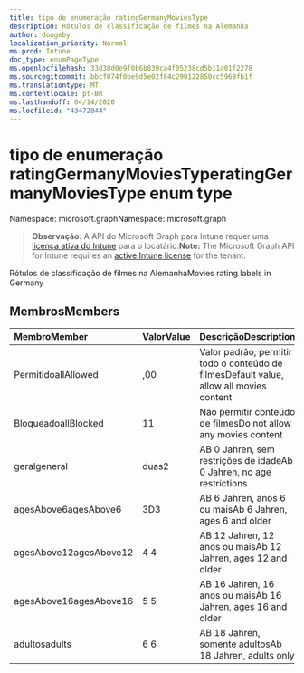 ```yaml
---
title: tipo de enumeração ratingGermanyMoviesType
description: Rótulos de classificação de filmes na Alemanha
author: dougeby
localization_priority: Normal
ms.prod: Intune
doc_type: enumPageType
ms.openlocfilehash: 33d38d0e9f0b6b839ca4f05238cd5b11a01f2278
ms.sourcegitcommit: bbcf074f0be9d5e02f84c290122850cc5968fb1f
ms.translationtype: MT
ms.contentlocale: pt-BR
ms.lasthandoff: 04/14/2020
ms.locfileid: "43472844"
---
```

# <a name="ratinggermanymoviestype-enum-type"></a><span data-ttu-id="4ee3d-103">tipo de enumeração ratingGermanyMoviesType</span><span class="sxs-lookup"><span data-stu-id="4ee3d-103">ratingGermanyMoviesType enum type</span></span>

<span data-ttu-id="4ee3d-104">Namespace: microsoft.graph</span><span class="sxs-lookup"><span data-stu-id="4ee3d-104">Namespace: microsoft.graph</span></span>

> <span data-ttu-id="4ee3d-105">**Observação:** A API do Microsoft Graph para Intune requer uma [licença ativa do Intune](https://go.microsoft.com/fwlink/?linkid=839381) para o locatário.</span><span class="sxs-lookup"><span data-stu-id="4ee3d-105">**Note:** The Microsoft Graph API for Intune requires an [active Intune license](https://go.microsoft.com/fwlink/?linkid=839381) for the tenant.</span></span>

<span data-ttu-id="4ee3d-106">Rótulos de classificação de filmes na Alemanha</span><span class="sxs-lookup"><span data-stu-id="4ee3d-106">Movies rating labels in Germany</span></span>

## <a name="members"></a><span data-ttu-id="4ee3d-107">Membros</span><span class="sxs-lookup"><span data-stu-id="4ee3d-107">Members</span></span>
|<span data-ttu-id="4ee3d-108">Membro</span><span class="sxs-lookup"><span data-stu-id="4ee3d-108">Member</span></span>|<span data-ttu-id="4ee3d-109">Valor</span><span class="sxs-lookup"><span data-stu-id="4ee3d-109">Value</span></span>|<span data-ttu-id="4ee3d-110">Descrição</span><span class="sxs-lookup"><span data-stu-id="4ee3d-110">Description</span></span>|
|:---|:---|:---|
|<span data-ttu-id="4ee3d-111">Permitido</span><span class="sxs-lookup"><span data-stu-id="4ee3d-111">allAllowed</span></span>|<span data-ttu-id="4ee3d-112">,0</span><span class="sxs-lookup"><span data-stu-id="4ee3d-112">0</span></span>|<span data-ttu-id="4ee3d-113">Valor padrão, permitir todo o conteúdo de filmes</span><span class="sxs-lookup"><span data-stu-id="4ee3d-113">Default value, allow all movies content</span></span>|
|<span data-ttu-id="4ee3d-114">Bloqueado</span><span class="sxs-lookup"><span data-stu-id="4ee3d-114">allBlocked</span></span>|<span data-ttu-id="4ee3d-115">1</span><span class="sxs-lookup"><span data-stu-id="4ee3d-115">1</span></span>|<span data-ttu-id="4ee3d-116">Não permitir conteúdo de filmes</span><span class="sxs-lookup"><span data-stu-id="4ee3d-116">Do not allow any movies content</span></span>|
|<span data-ttu-id="4ee3d-117">geral</span><span class="sxs-lookup"><span data-stu-id="4ee3d-117">general</span></span>|<span data-ttu-id="4ee3d-118">duas</span><span class="sxs-lookup"><span data-stu-id="4ee3d-118">2</span></span>|<span data-ttu-id="4ee3d-119">AB 0 Jahren, sem restrições de idade</span><span class="sxs-lookup"><span data-stu-id="4ee3d-119">Ab 0 Jahren, no age restrictions</span></span>|
|<span data-ttu-id="4ee3d-120">agesAbove6</span><span class="sxs-lookup"><span data-stu-id="4ee3d-120">agesAbove6</span></span>|<span data-ttu-id="4ee3d-121">3D</span><span class="sxs-lookup"><span data-stu-id="4ee3d-121">3</span></span>|<span data-ttu-id="4ee3d-122">AB 6 Jahren, anos 6 ou mais</span><span class="sxs-lookup"><span data-stu-id="4ee3d-122">Ab 6 Jahren, ages 6 and older</span></span>|
|<span data-ttu-id="4ee3d-123">agesAbove12</span><span class="sxs-lookup"><span data-stu-id="4ee3d-123">agesAbove12</span></span>|<span data-ttu-id="4ee3d-124">4 </span><span class="sxs-lookup"><span data-stu-id="4ee3d-124">4</span></span>|<span data-ttu-id="4ee3d-125">AB 12 Jahren, 12 anos ou mais</span><span class="sxs-lookup"><span data-stu-id="4ee3d-125">Ab 12 Jahren, ages 12 and older</span></span>|
|<span data-ttu-id="4ee3d-126">agesAbove16</span><span class="sxs-lookup"><span data-stu-id="4ee3d-126">agesAbove16</span></span>|<span data-ttu-id="4ee3d-127">5 </span><span class="sxs-lookup"><span data-stu-id="4ee3d-127">5</span></span>|<span data-ttu-id="4ee3d-128">AB 16 Jahren, 16 anos ou mais</span><span class="sxs-lookup"><span data-stu-id="4ee3d-128">Ab 16 Jahren, ages 16 and older</span></span>|
|<span data-ttu-id="4ee3d-129">adultos</span><span class="sxs-lookup"><span data-stu-id="4ee3d-129">adults</span></span>|<span data-ttu-id="4ee3d-130">6 </span><span class="sxs-lookup"><span data-stu-id="4ee3d-130">6</span></span>|<span data-ttu-id="4ee3d-131">AB 18 Jahren, somente adultos</span><span class="sxs-lookup"><span data-stu-id="4ee3d-131">Ab 18 Jahren, adults only</span></span>|







